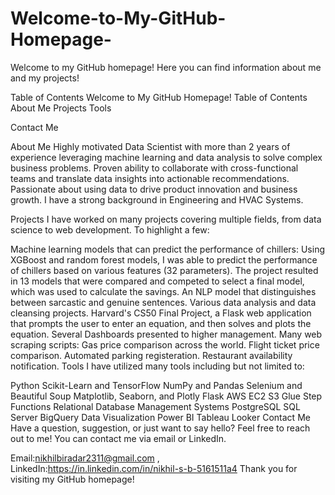 # Welcome-to-My-GitHub-Homepage-

Welcome to my GitHub homepage! Here you can find information about me and my projects!


Table of Contents
Welcome to My GitHub Homepage!
Table of Contents
About Me
Projects
Tools

Contact Me

About Me
Highly motivated Data Scientist with more than 2 years of experience leveraging machine learning and data analysis to solve complex business problems. Proven ability to collaborate with cross-functional teams and translate data insights into actionable recommendations. Passionate about using data to drive product innovation and business growth.
I have a strong background in Engineering and HVAC Systems.

Projects
I have worked on many projects covering multiple fields, from data science to web development. To highlight a few:

Machine learning models that can predict the performance of chillers:
Using XGBoost and random forest models, I was able to predict the performance of chillers based on various features (32 parameters).
The project resulted in 13 models that were compared and competed to select a final model, which was used to calculate the savings.
An NLP model that distinguishes between sarcastic and genuine sentences.
Various data analysis and data cleansing projects.
Harvard's CS50 Final Project, a Flask web application that prompts the user to enter an equation, and then solves and plots the equation.
Several Dashboards presented to higher management.
Many web scraping scripts:
Gas price comparison across the world.
Flight ticket price comparison.
Automated parking registeration.
Restaurant availability notification.
Tools
I have utilized many tools including but not limited to:

Python
Scikit-Learn and TensorFlow
NumPy and Pandas
Selenium and Beautiful Soup
Matplotlib, Seaborn, and Plotly
Flask
AWS
EC2
S3
Glue
Step Functions
Relational Database Management Systems
PostgreSQL
SQL Server
BigQuery
Data Visualization
Power BI
Tableau
Looker
Contact Me
Have a question, suggestion, or just want to say hello? Feel free to reach out to me! You can contact me via email or LinkedIn.

Email:nikhilbiradar2311@gmail.com ,
LinkedIn:https://in.linkedin.com/in/nikhil-s-b-5161511a4
Thank you for visiting my GitHub homepage!
